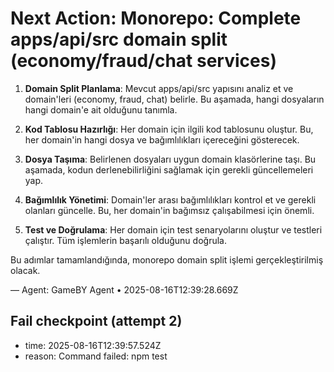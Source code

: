 # Next Action: Monorepo: Complete apps/api/src domain split (economy/fraud/chat services)

1. **Domain Split Planlama**: Mevcut apps/api/src yapısını analiz et ve domain'leri (economy, fraud, chat) belirle. Bu aşamada, hangi dosyaların hangi domain'e ait olduğunu tanımla.

2. **Kod Tablosu Hazırlığı**: Her domain için ilgili kod tablosunu oluştur. Bu, her domain'in hangi dosya ve bağımlılıkları içereceğini gösterecek.

3. **Dosya Taşıma**: Belirlenen dosyaları uygun domain klasörlerine taşı. Bu aşamada, kodun derlenebilirliğini sağlamak için gerekli güncellemeleri yap.

4. **Bağımlılık Yönetimi**: Domain'ler arası bağımlılıkları kontrol et ve gerekli olanları güncelle. Bu, her domain'in bağımsız çalışabilmesi için önemli.

5. **Test ve Doğrulama**: Her domain için test senaryolarını oluştur ve testleri çalıştır. Tüm işlemlerin başarılı olduğunu doğrula. 

Bu adımlar tamamlandığında, monorepo domain split işlemi gerçekleştirilmiş olacak.

— Agent: GameBY Agent • 2025-08-16T12:39:28.669Z


## Fail checkpoint (attempt 2)
- time: 2025-08-16T12:39:57.524Z
- reason: Command failed: npm test

